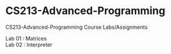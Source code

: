 # CS213-Advanced-Programming
CS213-Advanced-Programming Course Labs/Assignments

Lab 01 : Matrices <br>
Lab 02 : Interpreter
